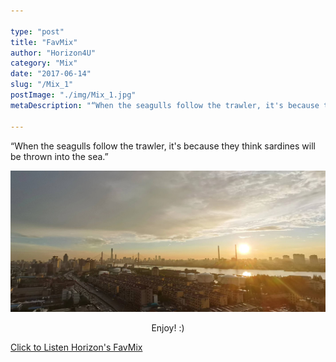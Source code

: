 ```yaml
---

type: "post"
title: "FavMix"
author: "Horizon4U"
category: "Mix"
date: "2017-06-14"
slug: "/Mix_1"
postImage: "./img/Mix_1.jpg"
metaDescription: "“When the seagulls follow the trawler, it's because they think sardines will be thrown into the sea.”"

---
```


“When the seagulls follow the trawler, it's because they think sardines will be thrown into the sea.”

![Mix_1](./img/Mix_1.jpg)

<center>Enjoy! :)</center>

[Click to Listen Horizon's FavMix](https://open.spotify.com/playlist/2iaNQzgCCkXX6Ty9LqWl0X)



